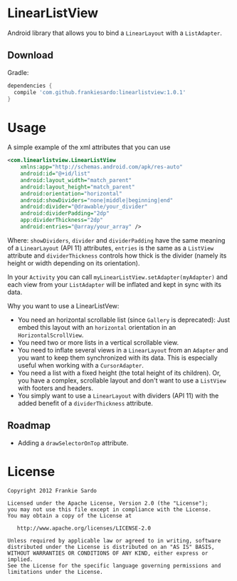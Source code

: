 LinearListView
=================

Android library that allows you to bind a `LinearLayout` with a `ListAdapter`.


Download
--------

Gradle:

```groovy
dependencies {
  compile 'com.github.frankiesardo:linearlistview:1.0.1'
}
```

Usage
=====

A simple example of the xml attributes that you can use

```xml
<com.linearlistview.LinearListView
    xmlns:app="http://schemas.android.com/apk/res-auto"
    android:id="@+id/list"
    android:layout_width="match_parent"
    android:layout_height="match_parent"
    android:orientation="horizontal"
    android:showDividers="none|middle|beginning|end"
    android:divider="@drawable/your_divider"
    android:dividerPadding="2dp"
    app:dividerThickness="2dp"
    android:entries="@array/your_array" />
```

Where: `showDividers`, `divider` and `dividerPadding` have the same meaning of a `LinearLayout` (API 11) attributes, `entries` is the same as a `ListView` attribute and `dividerThickness` controls how thick is the divider (namely its height or width depending on its orientation).

In your `Activity` you can call `myLinearListView.setAdapter(myAdapter)` and each view from your `ListAdapter` will be inflated and kept in sync with its data.


Why you want to use a LinearListVew:

* You need an horizontal scrollable list (since `Gallery` is deprecated): Just embed this layout with an `horizontal` orientation in an `HorizontalScrollView`.
* You need two or more lists in a vertical scrollable view.
* You need to inflate several views in a `LinearLayout` from an `Adapter` and you want to keep them synchronized with its data. This is especially useful when working with a `CursorAdapter`.
* You need a list with a fixed height (the total height of its children). Or, you have a complex, scrollable layout and don't want to use a `ListView` with footers and headers.
* You simply want to use a `LinearLayout` with dividers (API 11) with the added benefit of a `dividerThickness` attribute.


Roadmap
-------------------------

* Adding a `drawSelectorOnTop` attribute.


License
=======

    Copyright 2012 Frankie Sardo

    Licensed under the Apache License, Version 2.0 (the "License");
    you may not use this file except in compliance with the License.
    You may obtain a copy of the License at

       http://www.apache.org/licenses/LICENSE-2.0

    Unless required by applicable law or agreed to in writing, software
    distributed under the License is distributed on an "AS IS" BASIS,
    WITHOUT WARRANTIES OR CONDITIONS OF ANY KIND, either express or implied.
    See the License for the specific language governing permissions and
    limitations under the License.
